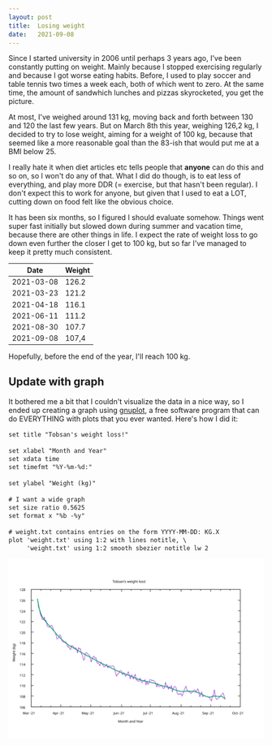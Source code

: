 ```yaml
---
layout: post
title:  Losing weight
date:   2021-09-08
---
```


Since I started university in 2006 until perhaps 3 years ago, I've been
constantly putting on weight. Mainly because I stopped exercising regularly and
because I got worse eating habits. Before, I used to play soccer and table
tennis two times a week each, both of which went to zero. At the same time, the
amount of sandwhich lunches and pizzas skyrocketed, you get the picture.

At most, I've weighed around 131 kg, moving back and forth between 130 and 120
the last few years. But on March 8th this year, weighing 126,2 kg, I decided to
try to lose weight, aiming for a weight of 100 kg, because that seemed like a
more reasonable goal than the 83-ish that would put me at a BMI below 25.

I really hate it when diet articles etc tells people that **anyone** can do this
and so on, so I won't do any of that. What I did do though, is to eat less of
everything, and play more DDR (= exercise, but that hasn't been regular). I
don't expect this to work for anyone, but given that I used to eat a LOT,
cutting down on food felt like the obvious choice.

It has been six months, so I figured I should evaluate somehow. Things went
super fast initially but slowed down during summer and vacation time, because
there are other things in life. I expect the rate of weight loss to go down even
further the closer I get to 100 kg, but so far I've managed to keep it pretty
much consistent.

| Date       |Weight |
| ---------- | ----- |
| 2021-03-08 | 126.2 |
| 2021-03-23 | 121.2 |
| 2021-04-18 | 116.1 |
| 2021-06-11 | 111.2 |
| 2021-08-30 | 107.7 |
| 2021-09-08 | 107,4 |

Hopefully, before the end of the year, I'll reach 100 kg.

## Update with graph
It bothered me a bit that I couldn't visualize the data in a nice way, so I
ended up creating a graph using [gnuplot](https://gnuplot.info), a free software
program that can do EVERYTHING with plots that you ever wanted. Here's how I did
it:

```
set title "Tobsan's weight loss!"

set xlabel "Month and Year"
set xdata time
set timefmt "%Y-%m-%d:"

set ylabel "Weight (kg)"

# I want a wide graph
set size ratio 0.5625
set format x "%b -%y"

# weight.txt contains entries on the form YYYY-MM-DD: KG.X
plot 'weight.txt' using 1:2 with lines notitle, \
     'weight.txt' using 1:2 smooth sbezier notitle lw 2
```

![Weight trend](/assets/weight.svg)

